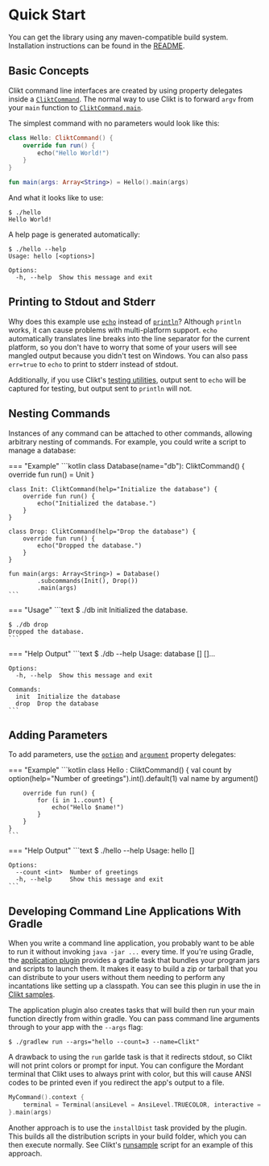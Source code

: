 # Quick Start

You can get the library using any maven-compatible build system.
Installation instructions can be found in the [README][README].

## Basic Concepts

Clikt command line interfaces are created by using property delegates
inside a [`CliktCommand`][CliktCommand]. The normal way to use Clikt is to forward
`argv` from your `main` function to [`CliktCommand.main`][main].

The simplest command with no parameters would look like this:

```kotlin
class Hello: CliktCommand() {
    override fun run() {
        echo("Hello World!")
    }
}

fun main(args: Array<String>) = Hello().main(args)
```

And what it looks like to use:

```
$ ./hello
Hello World!
```

A help page is generated automatically:

```
$ ./hello --help
Usage: hello [<options>]

Options:
  -h, --help  Show this message and exit
```

## Printing to Stdout and Stderr

Why does this example use [`echo`][echo] instead of [`println`][println]?
Although `println` works, it can cause problems with multi-platform
support. `echo` automatically translates line breaks into the line
separator for the current platform, so you don't have to worry that some
of your users will see mangled output because you didn't test on
Windows. You can also pass `err=true` to `echo` to print to stderr
instead of stdout.

Additionally, if you use Clikt's [testing utilities][test], output sent 
to `echo` will be captured for testing, but output sent to `println` will not.

## Nesting Commands

Instances of any command can be attached to other commands, allowing
arbitrary nesting of commands. For example, you could write a script to
manage a database:

=== "Example"
    ```kotlin
    class Database(name="db"): CliktCommand() {
        override fun run() = Unit
    }

    class Init: CliktCommand(help="Initialize the database") {
        override fun run() {
            echo("Initialized the database.")
        }
    }

    class Drop: CliktCommand(help="Drop the database") {
        override fun run() {
            echo("Dropped the database.")
        }
    }

    fun main(args: Array<String>) = Database()
            .subcommands(Init(), Drop())
            .main(args)
    ```

=== "Usage"
    ```text
    $ ./db init
    Initialized the database.

    $ ./db drop
    Dropped the database.
    ```

=== "Help Output"
    ```text
    $ ./db --help
    Usage: database [<options>] <command> [<args>]...

    Options:
      -h, --help  Show this message and exit

    Commands:
      init  Initialize the database
      drop  Drop the database
    ```


## Adding Parameters

To add parameters, use the [`option`][option] and [`argument`][argument] property
delegates:

=== "Example"
    ```kotlin
    class Hello : CliktCommand() {
        val count by option(help="Number of greetings").int().default(1)
        val name by argument()

        override fun run() {
            for (i in 1..count) {
                echo("Hello $name!")
            }
        }
    }
    ```

=== "Help Output"
    ```text
    $ ./hello --help
    Usage: hello [<options>] <name>

    Options:
      --count <int>  Number of greetings
      -h, --help     Show this message and exit
    ```

## Developing Command Line Applications With Gradle

When you write a command line application, you probably want to be able to run it without invoking
`java -jar ...` every time. If you're using Gradle, the [application plugin][application_plugin]
provides a gradle task that bundles your program jars and scripts to launch them. It makes it easy
to build a zip or tarball that you can distribute to your users without them needing to perform any
incantations like setting up a classpath. You can see this plugin in use the in [Clikt
samples][clikt-samples].

The application plugin also creates tasks that will build then run your
main function directly from within gradle. You can pass command line arguments through to your app
with the `--args` flag:

```shell
$ ./gradlew run --args="hello --count=3 --name=Clikt"
```

A drawback to using the `run` garlde task is that it redirects stdout, so Clikt will not print
colors or prompt for input. You can configure the Mordant terminal that Clikt uses to always print
with color, but this will cause ANSI codes to be printed even if you redirect the app's output to a
file.

```kotlin
MyCommand().context {
    terminal = Terminal(ansiLevel = AnsiLevel.TRUECOLOR, interactive = true)
}.main(args)
```

Another approach is to use the `installDist` task provided by the plugin. This builds all the
distribution scripts in your build folder, which you can then execute normally. See Clikt's
[runsample][runsample] script for an example of this approach.


[application_plugin]: https://docs.gradle.org/current/userguide/application_plugin.html
[argument]:           api/clikt/com.github.ajalt.clikt.parameters.arguments/argument.html
[clikt-samples]:      https://github.com/ajalt/clikt/tree/master/samples
[CliktCommand]:       api/clikt/com.github.ajalt.clikt.core/-clikt-command/index.html
[echo]:               api/clikt/com.github.ajalt.clikt.output/-term-ui/echo.html
[main]:               api/clikt/com.github.ajalt.clikt.core/-clikt-command/main.html
[option]:             api/clikt/com.github.ajalt.clikt.parameters.options/option.html
[println]:            https://kotlinlang.org/api/latest/jvm/stdlib/kotlin.io/println.html
[README]:             https://github.com/ajalt/clikt
[runsample]:          https://github.com/ajalt/clikt/blob/master/runsample
[test]:               testing.md
